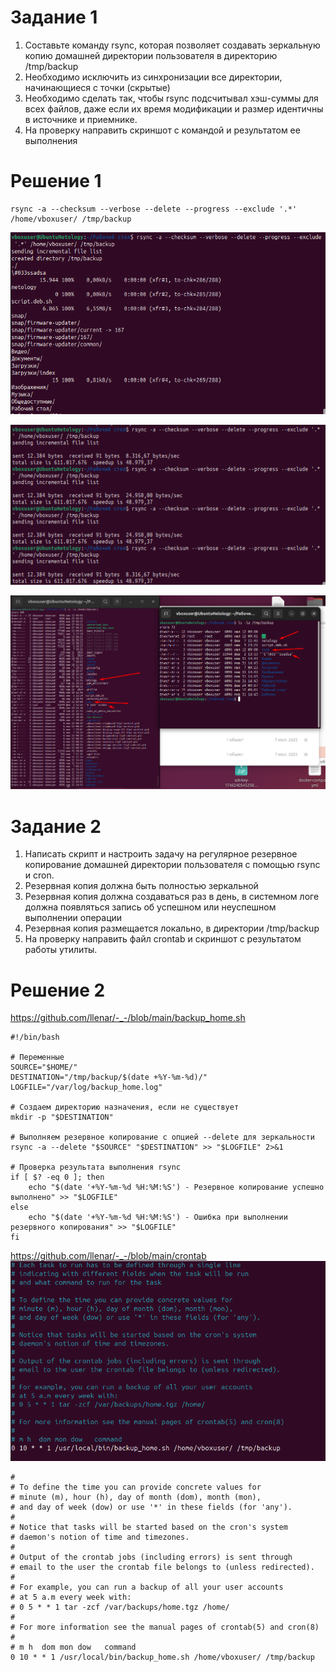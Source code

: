 # Задание 1

1. Составьте команду rsync, которая позволяет создавать зеркальную копию домашней директории пользователя в директорию /tmp/backup
2. Необходимо исключить из синхронизации все директории, начинающиеся с точки (скрытые)
3. Необходимо сделать так, чтобы rsync подсчитывал хэш-суммы для всех файлов, даже если их время модификации и размер идентичны в источнике и приемнике.
4. На проверку направить скриншот с командой и результатом ее выполнения

# Решение 1

```
rsync -a --checksum --verbose --delete --progress --exclude '.*' /home/vboxuser/ /tmp/backup
```

![alt text](https://github.com/llenar/-_-/blob/main/screen/Screen_1.png)

![alt text](https://github.com/llenar/-_-/blob/main/screen/Screen_2.png)

![alt text](https://github.com/llenar/-_-/blob/main/screen/Screen_3.png)


# Задание 2

1. Написать скрипт и настроить задачу на регулярное резервное копирование домашней директории пользователя с помощью rsync и cron.
2. Резервная копия должна быть полностью зеркальной
3. Резервная копия должна создаваться раз в день, в системном логе должна появляться запись об успешном или неуспешном выполнении операции
4. Резервная копия размещается локально, в директории /tmp/backup
5. На проверку направить файл crontab и скриншот с результатом работы утилиты.

# Решение 2

https://github.com/llenar/-_-/blob/main/backup_home.sh
```
#!/bin/bash

# Переменные
SOURCE="$HOME/"
DESTINATION="/tmp/backup/$(date +%Y-%m-%d)/"
LOGFILE="/var/log/backup_home.log"

# Создаем директорию назначения, если не существует
mkdir -p "$DESTINATION"

# Выполняем резервное копирование с опцией --delete для зеркальности
rsync -a --delete "$SOURCE" "$DESTINATION" >> "$LOGFILE" 2>&1

# Проверка результата выполнения rsync
if [ $? -eq 0 ]; then
    echo "$(date '+%Y-%m-%d %H:%M:%S') - Резервное копирование успешно выполнено" >> "$LOGFILE"
else
    echo "$(date '+%Y-%m-%d %H:%M:%S') - Ошибка при выполнении резервного копирования" >> "$LOGFILE"
fi

```

https://github.com/llenar/-_-/blob/main/crontab
![alt text](https://github.com/llenar/-_-/blob/main/screen/2/Screen_1.png)

```
# 
# To define the time you can provide concrete values for
# minute (m), hour (h), day of month (dom), month (mon),
# and day of week (dow) or use '*' in these fields (for 'any').
# 
# Notice that tasks will be started based on the cron's system
# daemon's notion of time and timezones.
# 
# Output of the crontab jobs (including errors) is sent through
# email to the user the crontab file belongs to (unless redirected).
# 
# For example, you can run a backup of all your user accounts
# at 5 a.m every week with:
# 0 5 * * 1 tar -zcf /var/backups/home.tgz /home/
# 
# For more information see the manual pages of crontab(5) and cron(8)
# 
# m h  dom mon dow   command
0 10 * * 1 /usr/local/bin/backup_home.sh /home/vboxuser/ /tmp/backup
```


